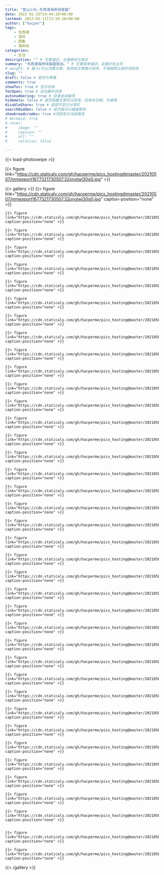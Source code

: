 ```yaml
---
title: "登山小队-东西涌海岸线穿越"
date: 2023-02-25T14:44:26+08:00
lastmod: 2023-03-11T13:59:26+08:00
author: ["hacper"]
tags:
    - 东西涌
    - 深圳
    - 图集
    - 海岸线
categories:
    - 生活
description: "" # 文章描述，与搜索优化相关
summary: "东西涌海岸线穿越挑战。" # 文章简单描述，会展示在主页
# weight: # 输入1可以顶置文章，用来给文章展示排序，不填就默认按时间排序
slug: ""
draft: false # 是否为草稿
comments: true
showToc: true # 显示目录
TocOpen: true # 自动展开目录
autonumbering: true # 目录自动编号
hidemeta: false # 是否隐藏文章的元信息，如发布日期、作者等
disableShare: true # 底部不显示分享栏
searchHidden: false # 该页面可以被搜索到
showbreadcrumbs: true #顶部显示当前路径
# mermaid: true
# cover:
#     image: ""
#     caption: ""
#     alt: ""
#     relative: false

---
```


{{< load-photoswipe >}}

{{< figure link="https://cdn.staticaly.com/gh/hacperme/picx_hosting@master/20210507/mmexport1677321730507.32onolwl30g0.jpg" >}}

{{< gallery >}}
    {{< figure link="https://cdn.staticaly.com/gh/hacperme/picx_hosting@master/20210507/mmexport1677321730507.32onolwl30g0.jpg" caption-position="none" >}}

    {{< figure link="https://cdn.staticaly.com/gh/hacperme/picx_hosting@master/20210507/IMG20230225144447.1byoj0942crk.jpg" caption-position="none" >}}

    {{< figure link="https://cdn.staticaly.com/gh/hacperme/picx_hosting@master/20210507/IMG20230225144458.4d27oqjznqo0.jpg" caption-position="none" >}}

    {{< figure link="https://cdn.staticaly.com/gh/hacperme/picx_hosting@master/20210507/IMG20230225145041.2246zltwtruo.jpg" caption-position="none" >}}

    {{< figure link="https://cdn.staticaly.com/gh/hacperme/picx_hosting@master/20210507/IMG20230225145210.68sh7232j0g0.jpg" caption-position="none" >}}

    {{< figure link="https://cdn.staticaly.com/gh/hacperme/picx_hosting@master/20210507/mmexport1677339401670.28s8z77nw85c.jpg" caption-position="none" >}}

    {{< figure link="https://cdn.staticaly.com/gh/hacperme/picx_hosting@master/20210507/mmexport1677321261956.4zdkxf40aek0.jpg" caption-position="none" >}}

    {{< figure link="https://cdn.staticaly.com/gh/hacperme/picx_hosting@master/20210507/mmexport1677337886254.6r5d90erhw40.jpg" caption-position="none" >}}

    {{< figure link="https://cdn.staticaly.com/gh/hacperme/picx_hosting@master/20210507/IMG20230225173804.11w4xdrkankw.jpg" caption-position="none" >}}

    {{< figure link="https://cdn.staticaly.com/gh/hacperme/picx_hosting@master/20210507/mmexport1677321269703.5wu3alalacc0.jpg" caption-position="none" >}}

    {{< figure link="https://cdn.staticaly.com/gh/hacperme/picx_hosting@master/20210507/mmexport1677321509490.428vxdbg7mm0.jpg" caption-position="none" >}}

    {{< figure link="https://cdn.staticaly.com/gh/hacperme/picx_hosting@master/20210507/mmexport1677321921814.6lo8r3dkkrk0.jpg" caption-position="none" >}}

    {{< figure link="https://cdn.staticaly.com/gh/hacperme/picx_hosting@master/20210507/mmexport1677322042386.2tlk6cl44a80.jpg" caption-position="none" >}}

    {{< figure link="https://cdn.staticaly.com/gh/hacperme/picx_hosting@master/20210507/mmexport1677322071481.2n6uxn6gsj80.jpg" caption-position="none" >}}

    {{< figure link="https://cdn.staticaly.com/gh/hacperme/picx_hosting@master/20210507/mmexport1677322092452.6sqywhb4z080.jpg" caption-position="none" >}}

    {{< figure link="https://cdn.staticaly.com/gh/hacperme/picx_hosting@master/20210507/mmexport1677321912416.5qj17fjgun80.jpg" caption-position="none" >}}

    {{< figure link="https://cdn.staticaly.com/gh/hacperme/picx_hosting@master/20210507/mmexport1677321898293.1v7h2e12pkdc.jpg" caption-position="none" >}}

    {{< figure link="https://cdn.staticaly.com/gh/hacperme/picx_hosting@master/20210507/mmexport1677321277360.2qy5cw1ghv60.jpg" caption-position="none" >}}

    {{< figure link="https://cdn.staticaly.com/gh/hacperme/picx_hosting@master/20210507/mmexport1677321650209.6ibtkuxttcw0.jpg" caption-position="none" >}}

    {{< figure link="https://cdn.staticaly.com/gh/hacperme/picx_hosting@master/20210507/mmexport1677321592737.3i4s67piqum0.jpg" caption-position="none" >}}

    {{< figure link="https://cdn.staticaly.com/gh/hacperme/picx_hosting@master/20210507/mmexport1677321585086.2z5n0jpt9e00.jpg" caption-position="none" >}}

    {{< figure link="https://cdn.staticaly.com/gh/hacperme/picx_hosting@master/20210507/mmexport1677321546156.7coa2lalpdc0.jpg" caption-position="none" >}}

    {{< figure link="https://cdn.staticaly.com/gh/hacperme/picx_hosting@master/20210507/mmexport1677321279754.27iuvag6k268.jpg" caption-position="none" >}}

    {{< figure link="https://cdn.staticaly.com/gh/hacperme/picx_hosting@master/20210507/mmexport1677321496893.52ygy23ei8w0.jpg" caption-position="none" >}}

    {{< figure link="https://cdn.staticaly.com/gh/hacperme/picx_hosting@master/20210507/mmexport1677321299245.2k8bkbsswle0.jpg" caption-position="none" >}}

    {{< figure link="https://cdn.staticaly.com/gh/hacperme/picx_hosting@master/20210507/mmexport1677321319321.52i0zaoommg0.jpg" caption-position="none" >}}

    {{< figure link="https://cdn.staticaly.com/gh/hacperme/picx_hosting@master/20210507/mmexport1677321877643.5kpazimijwo0.jpg" caption-position="none" >}}

    {{< figure link="https://cdn.staticaly.com/gh/hacperme/picx_hosting@master/20210507/IMG20230225172525.1s3wwzvumsjk.jpg" caption-position="none" >}}

    {{< figure link="https://cdn.staticaly.com/gh/hacperme/picx_hosting@master/20210507/IMG20230225164803.704iyw9k72s0.jpg" caption-position="none" >}}

    {{< figure link="https://cdn.staticaly.com/gh/hacperme/picx_hosting@master/20210507/mmexport1677321366352.4oyflsqp5120.jpg" caption-position="none" >}}

    {{< figure link="https://cdn.staticaly.com/gh/hacperme/picx_hosting@master/20210507/mmexport1677321788711.6g8w257a6yk0.jpg" caption-position="none" >}}

    {{< figure link="https://cdn.staticaly.com/gh/hacperme/picx_hosting@master/20210507/mmexport1677321848248.5wu6u78b3m80.jpg" caption-position="none" >}}

    {{< figure link="https://cdn.staticaly.com/gh/hacperme/picx_hosting@master/20210507/mmexport1677321857267.6duqfyp0hzk0.jpg" caption-position="none" >}}

    {{< figure link="https://cdn.staticaly.com/gh/hacperme/picx_hosting@master/20210507/IMG20230225150637.4d2lv6auw2s0.jpg" caption-position="none" >}}

    {{< figure link="https://cdn.staticaly.com/gh/hacperme/picx_hosting@master/20210507/IMG20230225152720.729fdsqfyz80.jpg" caption-position="none" >}}

    {{< figure link="https://cdn.staticaly.com/gh/hacperme/picx_hosting@master/20210507/IMG20230225164642.4xqwa8wqxe80.jpg" caption-position="none" >}}

    {{< figure link="https://cdn.staticaly.com/gh/hacperme/picx_hosting@master/20210507/IMG20230225150035.5wuvngsbqv00.jpg" caption-position="none" >}}


    {{< figure link="https://cdn.staticaly.com/gh/hacperme/picx_hosting@master/20210507/IMG20230225145623.5snmzi776z00.jpg" caption-position="none" >}}

    {{< figure link="https://cdn.staticaly.com/gh/hacperme/picx_hosting@master/20210507/IMG20230225145233.48mlpzcxggg0.jpg" caption-position="none" >}}


{{< /gallery >}}